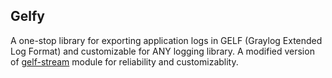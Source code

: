 ## Gelfy

A one-stop library for exporting application logs in GELF (Graylog Extended Log Format) and customizable for ANY logging library. A modified version of [gelf-stream](https://github.com/mhart/gelf-stream/blob/master/gelf-stream.js) module for reliability and customizablity. 


